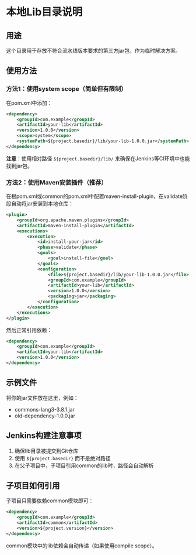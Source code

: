 # 本地Lib目录说明

## 用途
这个目录用于存放不符合流水线版本要求的第三方jar包，作为临时解决方案。

## 使用方法

### 方法1：使用system scope（简单但有限制）
在pom.xml中添加：
```xml
<dependency>
    <groupId>com.example</groupId>
    <artifactId>your-lib</artifactId>
    <version>1.0.0</version>
    <scope>system</scope>
    <systemPath>${project.basedir}/lib/your-lib-1.0.0.jar</systemPath>
</dependency>
```

**注意**：使用相对路径 `${project.basedir}/lib/` 来确保在Jenkins等CI环境中也能找到jar包。

### 方法2：使用Maven安装插件（推荐）
在根pom.xml或common的pom.xml中配置maven-install-plugin，在validate阶段自动将jar安装到本地仓库：

```xml
<plugin>
    <groupId>org.apache.maven.plugins</groupId>
    <artifactId>maven-install-plugin</artifactId>
    <executions>
        <execution>
            <id>install-your-jar</id>
            <phase>validate</phase>
            <goals>
                <goal>install-file</goal>
            </goals>
            <configuration>
                <file>${project.basedir}/lib/your-lib-1.0.0.jar</file>
                <groupId>com.example</groupId>
                <artifactId>your-lib</artifactId>
                <version>1.0.0</version>
                <packaging>jar</packaging>
            </configuration>
        </execution>
    </executions>
</plugin>
```

然后正常引用依赖：
```xml
<dependency>
    <groupId>com.example</groupId>
    <artifactId>your-lib</artifactId>
    <version>1.0.0</version>
</dependency>
```

## 示例文件
将你的jar文件放在这里，例如：
- commons-lang3-3.8.1.jar
- old-dependency-1.0.0.jar

## Jenkins构建注意事项
1. 确保lib目录被提交到Git仓库
2. 使用 `${project.basedir}` 而不是绝对路径
3. 在父子项目中，子项目引用common的lib时，路径会自动解析

## 子项目如何引用
子项目只需要依赖common模块即可：
```xml
<dependency>
    <groupId>com.example</groupId>
    <artifactId>common</artifactId>
    <version>${project.version}</version>
</dependency>
```

common模块中的lib依赖会自动传递（如果使用compile scope）。
